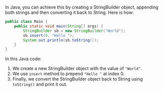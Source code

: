 In Java, you can achieve this by creating a StringBuilder object, appending both strings and then converting it back to String. Here is how:

```java
public class Main {
    public static void main(String[] args) {
        StringBuilder sb = new StringBuilder("World");
        sb.insert(0, "Hello ");
        System.out.println(sb.toString());
    }
}
```
In this Java code:

1. We create a new StringBuilder object with the value of `"World"`.
2. We use `insert` method to prepend `"Hello "` at index 0.
3. Finally, we convert the StringBuilder object back to String using `toString()` and print it out.
